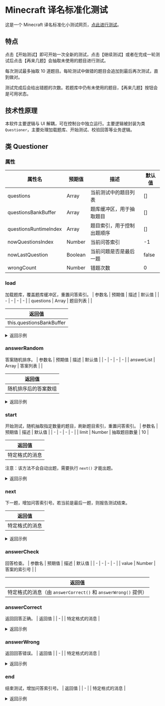 # Minecraft 译名标准化测试
这是一个 Minecraft 译名标准化小测试网页，[点此进行测试](https://sheep-realms.github.io/Minecraft-Translation-Standardization-Test/)。

## 特点
点击【开始测试】即可开始一次全新的测试，点击【继续测试】或者在完成一轮测试后点击【再来几题】会抽取未使用的题目进行测试。

每次测试最多抽取 10 道题目。每轮测试中做错的题目会追加到最后再次测试，直到做对。

测试完成后会给出错题的次数。若题库中仍有未使用的题目，【再来几题】按钮会是可用状态。

## 技术性原理
本软件主要逻辑与 UI 解耦，可在控制台中独立运行。主要逻辑被封装为类 `Questioner`，主要处理加载题库、开始测试、校验回答等业务逻辑。

## 类 Questioner

### 属性
| 属性名 | 预期值 | 描述 | 默认值 |
| - | - | - | - |
| questions | Array | 当前测试中的题目列表 | [] |
| questionsBankBuffer | Array | 题库缓冲区，用于抽取题目 | [] |
| questionsRuntimeIndex | Array | 题目索引，用于控制出题顺序 | [] |
| nowQuestionsIndex | Number | 当前问答索引 | -1 |
| nowLastQuestion | Boolean | 当前问题是否是最后一题 | false |
| wrongCount | Number | 错题次数 | 0 |

### load
加载题库，覆盖题库缓冲区，重置问答索引。
| 参数名 | 预期值 | 描述 | 默认值 |
| - | - | - | - |
| questions | Array | 题目列表 | |

| 返回值 |
| - |
| this.questionsBankBuffer |

<details>
<summary>返回示例</summary>

```
[
    {
        "name": "Glowstone",
        "type": "block",
        "correct": "荧石",
        "dec": "一种发光的石头",
        "wrong": [
            "萤石",
            "莹石",
            "发光石"
        ]
    },
    {
        "name": "Redstone Repeater",
        "type": "block",
        "correct": "红石中继器",
        "dec": "一种延续红石能量的红石元件",
        "wrong": [
            "红石中续器",
            "红石中断器",
            "红石转发器"
        ]
    },
    {
        "name": "Lava Bucket",
        "type": "item",
        "correct": "熔岩桶",
        "dec": "一桶岩石熔融物",
        "wrong": [
            "岩浆桶",
            "熔岩",
            "岩浆"
        ]
    },
    {
        "name": "Leather Boots",
        "type": "item",
        "correct": "皮革靴子",
        "dec": "一种穿戴在脚上的装备",
        "wrong": [
            "皮革鞋子",
            "皮革护脚",
            "皮革战靴"
        ]
    },
    {
        "name": "Leather Cap",
        "type": "item",
        "correct": "皮革帽子",
        "dec": "一种穿戴在头上的装备",
        "wrong": [
            "皮革头盔",
            "皮革头套",
            "皮革兜帽"
        ]
    }
]
```

</details>

### answerRandom
答案随机排序。
| 参数名 | 预期值 | 描述 | 默认值 |
| - | - | - | - |
| answerList | Array | 答案列表 | |

| 返回值 |
| - |
| 随机排序后的答案数组 |

<details>
<summary>返回示例</summary>

```
[
    "C",
    "D",
    "A",
    "B"
]
```

</details>

### start
开始测试，随机抽取指定数量的题目，刷新题目索引，重置问答索引。
| 参数名 | 预期值 | 描述 | 默认值 |
| - | - | - | - |
| limit | Number | 抽取题目数量 | 10 |

| 返回值 |
| - |
| 特定格式的消息 |

注意：该方法不会自动出题，需要执行 `next()` 才能出题。

<details>
<summary>返回示例</summary>

```
{
    "code": "ready",
    "index": -1,
    "indexList": [0, 1, 2, 3, 4, 5, 6, 7, 8, 9],
    "progress": "0%",
    "length": 10,
    "questions": [
        {
            "name": "Prismarine Crystals",
            "type": "item",
            "correct": "海晶砂粒",
            "dec": "一种来自某海洋建筑物的小石子",
            "wrong": [
                "海晶沙粒",
                "海晶砂砾",
                "海晶沙砾"
            ],
            "answers": [
                "海晶砂粒",
                "海晶砂砾",
                "海晶沙粒",
                "海晶沙砾"
            ],
            "index": 0
        },
        {
            "name": "Elytra",
            "type": "item",
            "correct": "鞘翅",
            "dec": "一种可以让玩家在空中滑翔的装备",
            "wrong": [
                "滑翔翅",
                "羽翼",
                "滑翔翼"
            ],
            "answers": [
                "羽翼",
                "鞘翅",
                "滑翔翼",
                "滑翔翅"
            ],
            "index": 1
        },
        {
            "name": "Desert Temple",
            "type": "structure",
            "correct": "沙漠神殿",
            "dec": "一种出现在沙漠中的大型建筑物",
            "wrong": [
                "沙漠神庙",
                "沙漠遗迹",
                "沙漠金字塔"
            ],
            "answers": [
                "沙漠神殿",
                "沙漠遗迹",
                "沙漠金字塔",
                "沙漠神庙"
            ],
            "index": 2
        },
        {
            "name": "Milk Bucket",
            "type": "item",
            "correct": "奶桶",
            "dec": "一桶动物产出乳液",
            "wrong": [
                "牛奶桶",
                "奶",
                "牛奶"
            ],
            "answers": [
                "牛奶",
                "奶",
                "牛奶桶",
                "奶桶"
            ],
            "index": 3
        },
        {
            "name": "Scoreboard",
            "type": "gameplay",
            "correct": "记分板",
            "dec": "一套通过命令操纵的复杂游戏机制",
            "wrong": [
                "记分版",
                "计分板",
                "计分版"
            ],
            "answers": [
                "记分板",
                "计分板",
                "计分版",
                "记分版"
            ],
            "index": 4
        },
        {
            "name": "Warden",
            "type": "mob",
            "correct": "监守者",
            "dec": "一种会追寻振动来源的恐怖怪物",
            "wrong": [
                "坚守者",
                "循声守卫",
                "循声兽"
            ],
            "answers": [
                "循声兽",
                "循声守卫",
                "监守者",
                "坚守者"
            ],
            "index": 5
        },
        {
            "name": "Iron Helmet",
            "type": "item",
            "correct": "铁头盔",
            "dec": "一种穿戴在头上的装备",
            "wrong": [
                "铁帽子",
                "铁头套",
                "铁头甲"
            ],
            "answers": [
                "铁头甲",
                "铁帽子",
                "铁头套",
                "铁头盔"
            ],
            "index": 6
        },
        {
            "name": "Potion of Fire Resistance",
            "type": "item",
            "correct": "抗火药水",
            "dec": "一种提供火焰伤害免疫的药水",
            "wrong": [
                "防火药水",
                "耐火药水",
                "火抗药水"
            ],
            "answers": [
                "耐火药水",
                "抗火药水",
                "火抗药水",
                "防火药水"
            ],
            "index": 7
        },
        {
            "name": "Chiseled Deepslate",
            "type": "block",
            "correct": "錾制深板岩",
            "dec": "一种通过特殊切割工艺制成的石制品",
            "wrong": [
                "磨制深板岩",
                "錾制深层岩",
                "磨制深层岩"
            ],
            "answers": [
                "磨制深层岩",
                "錾制深层岩",
                "磨制深板岩",
                "錾制深板岩"
            ],
            "index": 8
        },
        {
            "name": "Wither",
            "type": "mob",
            "correct": "凋灵",
            "dec": "一种拥有三个头颅的 BOSS 级怪物",
            "wrong": [
                "凋零",
                "调灵",
                "调零"
            ],
            "answers": [
                "调灵",
                "凋零",
                "调零",
                "凋灵"
            ],
            "index": 9
        }
    ]
}
```

</details>

### next
下一题，增加问答索引号。若当前是最后一题，则报告测试结束。

| 返回值 |
| - |
| 特定格式的消息 |

<details>
<summary>返回示例</summary>

```
{
    "code": "next",
    "index": 0,
    "progress": "0%",
    "length": 10,
    "question": {
        "name": "Prismarine Crystals",
        "type": "item",
        "correct": "海晶砂粒",
        "dec": "一种来自某海洋建筑物的小石子",
        "wrong": [
            "海晶沙粒",
            "海晶砂砾",
            "海晶沙砾"
        ],
        "answers": [
            "海晶砂粒",
            "海晶砂砾",
            "海晶沙粒",
            "海晶沙砾"
        ],
        "index": 0
    },
    "nowLastQuestion": false
}
```

</details>

### answerCheck
回答检查。
| 参数名 | 预期值 | 描述 | 默认值 |
| - | - | - | - |
| value | Number | 答案的索引号 | |

| 返回值 |
| - |
| 特定格式的消息（由 `answerCorrect()` 和 `answerWrong()` 提供） |

### answerCorrect
返回回答正确。
| 返回值 |
| - |
| 特定格式的消息 |

<details>
<summary>返回示例</summary>

```
{
    "code": "correct",
    "index": 0,
    "progress": "10%",
    "length": 10,
    "question": {
        "name": "Prismarine Crystals",
        "type": "item",
        "correct": "海晶砂粒",
        "dec": "一种来自某海洋建筑物的小石子",
        "wrong": [
            "海晶沙粒",
            "海晶砂砾",
            "海晶沙砾"
        ],
        "answers": [
            "海晶砂粒",
            "海晶砂砾",
            "海晶沙粒",
            "海晶沙砾"
        ],
        "index": 0
    },
    "nowLastQuestion": false
}
```

</details>

### answerWrong
返回回答错误。
| 返回值 |
| - |
| 特定格式的消息 |

<details>
<summary>返回示例</summary>

```
{
    "code": "wrong",
    "index": 0,
    "progress": "9.090909090909092%",
    "length": 11,
    "question": {
        "name": "Prismarine Crystals",
        "type": "item",
        "correct": "海晶砂粒",
        "dec": "一种来自某海洋建筑物的小石子",
        "wrong": [
            "海晶沙粒",
            "海晶砂砾",
            "海晶沙砾"
        ],
        "answers": [
            "海晶砂粒",
            "海晶砂砾",
            "海晶沙粒",
            "海晶沙砾"
        ],
        "index": 0
    },
    "nowLastQuestion": false
}
```

</details>

### end
结束测试，增加问答索引号。
| 返回值 |
| - |
| 特定格式的消息 |

<details>
<summary>返回示例</summary>

```
{
    "code": "end",
    "index": 11,
    "progress": "100%",
    "length": 11
}
```

</details>